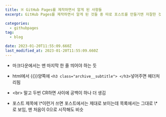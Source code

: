```yaml
---
title: ※ GitHub Pages를 제작하면서 알게 된 사항들
excerpt: GitHub Pages를 제작하면서 알게 된 것들 중 따로 포스트를 만들기엔 자잘한 것들

categories:
  - githubpages
tag:
  - blog

date: 2023-01-20T11:55:09.660Z
last_modified_at: 2023-01-20T11:55:09.660Z
---
```


- 마크다운에서는 맨 마지막 한 줄 띄어야 하는 듯

- html에서 \{\{\}\}양쪽에 `<h3 class="archive__subtitle"> </h3>`넣어주면 헤더처리됨

- \<br> 말고 두번 CR하면 사이에 공백이 하나 더 생김

- 포스트 제목에 \\\*이런거 쓰면 포스트에서는 제대로 보이는데 목록에서는 그대로 \\\*로 보임, 맨 처음이 0으로 시작해도 비슷
